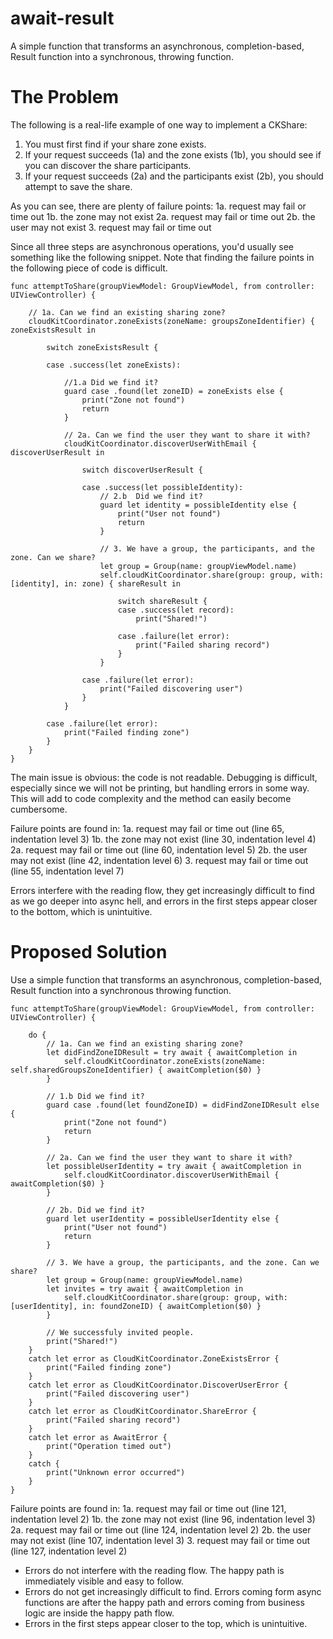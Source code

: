 # await-result
A simple function that transforms an asynchronous, completion-based, Result function into a synchronous, throwing function.

# The Problem
The following is a real-life example of one way to implement a CKShare:
1. You must first find if your share zone exists.
2. If your request succeeds (1a) and the zone exists (1b), you should see if you can discover the share participants.
3. If your request succeeds (2a) and the participants exist (2b), you should attempt to save the share.

As you can see, there are plenty of failure points:
1a. request may fail or time out
1b. the zone may not exist
2a. request may fail or time out
2b. the user may not exist
3. request may fail or time out

Since all three steps are asynchronous operations, you'd usually see something like the following snippet. Note that finding the failure points in the following piece of code is difficult.
```
func attemptToShare(groupViewModel: GroupViewModel, from controller: UIViewController) {
		
    // 1a. Can we find an existing sharing zone?
    cloudKitCoordinator.zoneExists(zoneName: groupsZoneIdentifier) { zoneExistsResult in
        
        switch zoneExistsResult {
				
        case .success(let zoneExists):
        
            //1.a Did we find it?
            guard case .found(let zoneID) = zoneExists else { 
                print("Zone not found")
                return 
            }
				
            // 2a. Can we find the user they want to share it with?
            cloudKitCoordinator.discoverUserWithEmail { discoverUserResult in

                switch discoverUserResult {

                case .success(let possibleIdentity):
                    // 2.b  Did we find it?
                    guard let identity = possibleIdentity else { 
                        print("User not found")
                        return
                    }

                    // 3. We have a group, the participants, and the zone. Can we share?
                    let group = Group(name: groupViewModel.name)
                    self.cloudKitCoordinator.share(group: group, with: [identity], in: zone) { shareResult in

                        switch shareResult {
                        case .success(let record):
                            print("Shared!")

                        case .failure(let error):
                            print("Failed sharing record")
                        }
                    }

                case .failure(let error):
                    print("Failed discovering user")
                }
            }
				
        case .failure(let error):
            print("Failed finding zone")
        }
    }
}
```

The main issue is obvious: the code is not readable. Debugging is difficult, especially since we will not be printing, but handling errors in some way. This will add to code complexity and the method can easily become cumbersome.

Failure points are found in:
1a. request may fail or time out (line 65, indentation level 3)
1b. the zone may not exist (line 30, indentation level 4)
2a. request may fail or time out (line 60, indentation level 5)
2b. the user may not exist (line 42, indentation level 6)
3. request may fail or time out (line 55, indentation level 7)

Errors interfere with the reading flow, they get increasingly difficult to find as we go deeper into async hell, and errors in the first steps appear closer to the bottom, which is unintuitive.

# Proposed Solution
Use a simple function that transforms an asynchronous, completion-based, Result function into a synchronous throwing function.

```
func attemptToShare(groupViewModel: GroupViewModel, from controller: UIViewController) {
		
    do {
        // 1a. Can we find an existing sharing zone?
        let didFindZoneIDResult = try await { awaitCompletion in
            self.cloudKitCoordinator.zoneExists(zoneName: self.sharedGroupsZoneIdentifier) { awaitCompletion($0) }
        }
			
        // 1.b Did we find it?
        guard case .found(let foundZoneID) = didFindZoneIDResult else { 
            print("Zone not found")
            return 
        }
			
        // 2a. Can we find the user they want to share it with?
        let possibleUserIdentity = try await { awaitCompletion in
            self.cloudKitCoordinator.discoverUserWithEmail { awaitCompletion($0) }
        }
			
        // 2b. Did we find it?
        guard let userIdentity = possibleUserIdentity else {
            print("User not found")
            return
        }
			
        // 3. We have a group, the participants, and the zone. Can we share?
        let group = Group(name: groupViewModel.name)   
        let invites = try await { awaitCompletion in
            self.cloudKitCoordinator.share(group: group, with: [userIdentity], in: foundZoneID) { awaitCompletion($0) }
        }
            
        // We successfuly invited people.
        print("Shared!")
    }
    catch let error as CloudKitCoordinator.ZoneExistsError {
        print("Failed finding zone")
    }
    catch let error as CloudKitCoordinator.DiscoverUserError {
        print("Failed discovering user")
    }
    catch let error as CloudKitCoordinator.ShareError {
        print("Failed sharing record")
    }
    catch let error as AwaitError { 
        print("Operation timed out")
    }
    catch {
        print("Unknown error occurred")
    }
}
```

Failure points are found in:
1a. request may fail or time out (line 121, indentation level 2)
1b. the zone may not exist (line 96, indentation level 3)
2a. request may fail or time out (line 124, indentation level 2)
2b. the user may not exist (line 107, indentation level 3)
3. request may fail or time out (line 127, indentation level 2)

- Errors do not interfere with the reading flow. The happy path is immediately visible and easy to follow.
- Errors do not get increasingly difficult to find. Errors coming form async functions are after the happy path and errors coming from business logic are inside the happy path flow. 
- Errors in the first steps appear closer to the top, which is unintuitive.
